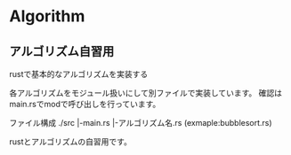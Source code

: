 # Algorithm
## アルゴリズム自習用
rustで基本的なアルゴリズムを実装する

各アルゴリズムをモジュール扱いにして別ファイルで実装しています。
確認はmain.rsでmodで呼び出しを行っています。

ファイル構成
./src
    |-main.rs
    |-アルゴリズム名.rs (exmaple:bubblesort.rs)

rustとアルゴリズムの自習用です。
